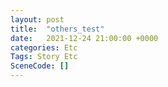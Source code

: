 ```yaml
---
layout: post
title:  "others_test"
date:   2021-12-24 21:00:00 +0000
categories: Etc
Tags: Story Etc
SceneCode: []
---
```

